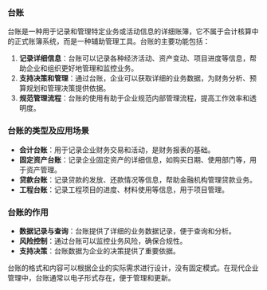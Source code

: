 
### 台账

台账是一种用于记录和管理特定业务或活动信息的详细账簿，它不属于会计核算中的正式账簿系统，而是一种辅助管理工具。台账的主要功能包括：

1. **记录详细信息**：台账可以记录各种经济活动、资产变动、项目进度等信息，帮助企业和组织更好地管理和监控业务。
2. **支持决策和管理**：通过台账，企业可以获取详细的业务数据，为财务分析、预算规划和管理决策提供依据。
3. **规范管理流程**：台账的使用有助于企业规范内部管理流程，提高工作效率和透明度。

### 台账的类型及应用场景
- **会计台账**：用于记录企业财务交易和活动，是财务报表的基础。
- **固定资产台账**：记录企业固定资产的详细信息，如购买日期、使用部门等，用于资产管理。
- **贷款台账**：记录贷款的发放、还款情况等信息，帮助金融机构管理贷款业务。
- **工程台账**：记录工程项目的进度、材料使用等信息，用于项目管理。

### 台账的作用
- **数据记录与查询**：台账提供了详细的业务数据记录，便于查询和分析。
- **风险控制**：通过台账可以监控业务风险，确保合规性。
- **支持决策**：台账数据为企业的决策提供了重要依据。

台账的格式和内容可以根据企业的实际需求进行设计，没有固定模式。在现代企业管理中，台账通常以电子形式存在，便于管理和更新。
